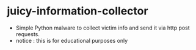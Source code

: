 # juicy-information-collector

* Simple Python malware to collect victim info and send it via http post requests.
* notice : this is for educational purposes only
